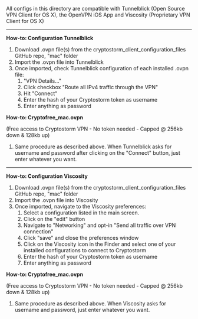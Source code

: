 All configs in this directory are compatible with Tunnelblick (Open Source VPN Client for OS X), the OpenVPN iOS App and Viscosity (Proprietary VPN Client for OS X)

------------------------

<b>How-to: Configuration Tunnelblick</b>

1. Download .ovpn file(s) from the cryptostorm_client_configuration_files GitHub repo, "mac" folder
2. Import the .ovpn file into Tunnelblick
3. Once imported, check Tunnelblick configuration of each installed .ovpn file:
	1. "VPN Details..."
	2. Click checkbox "Route all IPv4 traffic through the VPN"
	3. Hit "Connect"
	4. Enter the hash of your Cryptostorm token as username
	5. Enter anything as password
	
<b>How-to: Cryptofree_mac.ovpn</b>

(Free access to Cryptostorm VPN - No token needed - Capped @ 256kb down & 128kb up)</b>

1. Same procedure as described above. When Tunnelblick asks for username and password after clicking on the "Connect" button, just enter whatever you want.

------------------------

<b>How-to: Configuration Viscosity</b>

1. Download .ovpn file(s) from the cryptostorm_client_configuration_files GitHub repo, "mac" folder
2. Import the .ovpn file into Viscosity
3. Once imported, navigate to the Viscosity preferences:
	1. Select a configuration listed in the main screen.
	2. Click on the "edit" button
	3. Navigate to "Networking" and opt-in "Send all traffic over VPN connection"
	4. Click "save" and close the preferences window
	5. Click on the Viscosity icon in the Finder and select one of your installed configurations to connect to 		           Cryptostorm
	6. Enter the hash of your Cryptostorm token as username
	7. Enter anything as password

<b>How-to: Cryptofree_mac.ovpn</b>

(Free access to Cryptostorm VPN - No token needed - Capped @ 256kb down & 128kb up)</b>

1. Same procedure as described above. When Viscosity asks for username and password, just enter whatever you want.
